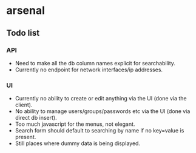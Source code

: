 # arsenal

## Todo list

### API

* Need to make all the db column names explicit for searchability.
* Currently no endpoint for network interfaces/ip addresses.

### UI

* Currently no ability to create or edit anything via the UI (done via the client).
* No ability to manage users/groups/passwords etc via the UI (done via direct db insert).
* Too much javascript for the menus, not elegant.
* Search form should default to searching by name if no key=value is present. 
* Still places where dummy data is being displayed. 
